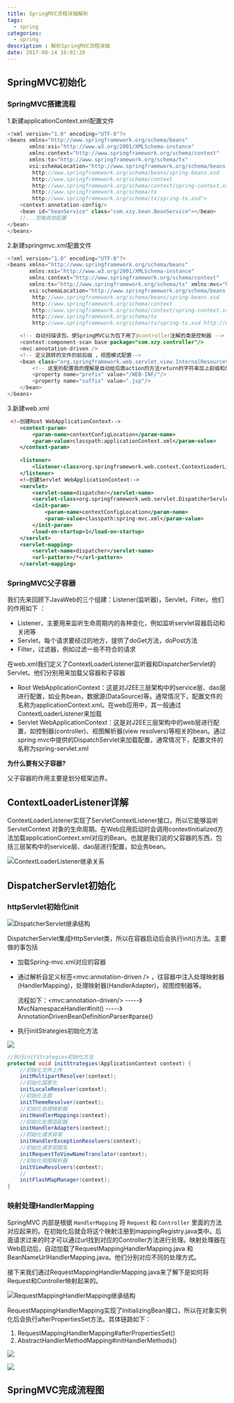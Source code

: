 ```yaml
---
title: SpringMVC流程详细解析
tags:
  - spring
categories: 
  - spring
description : 解析SpringMVC流程详细
date: 2017-08-14 16:02:20
---
```

## SpringMVC初始化

### SpringMVC搭建流程

1.新建applicationContext.xml配置文件

```java
<?xml version="1.0" encoding="UTF-8"?>
<beans xmlns="http://www.springframework.org/schema/beans"
       xmlns:xsi="http://www.w3.org/2001/XMLSchema-instance"
       xmlns:context="http://www.springframework.org/schema/context"
       xmlns:tx="http://www.springframework.org/schema/tx"
       xsi:schemaLocation="http://www.springframework.org/schema/beans
        http://www.springframework.org/schema/beans/spring-beans.xsd
        http://www.springframework.org/schema/context
        http://www.springframework.org/schema/context/spring-context.xsd
        http://www.springframework.org/schema/tx
        http://www.springframework.org/schema/tx/spring-tx.xsd">
    <context:annotation-config/>
    <bean id="beanService" class="com.xzy.bean.BeanService"></bean>
    //...忽略其他配置
</bean>
</beans>
```

2.新建springmvc.xml配置文件

```java
<?xml version="1.0" encoding="UTF-8"?>
<beans xmlns="http://www.springframework.org/schema/beans"
       xmlns:xsi="http://www.w3.org/2001/XMLSchema-instance"
       xmlns:context="http://www.springframework.org/schema/context"
       xmlns:tx="http://www.springframework.org/schema/tx" xmlns:mvc="http://www.springframework.org/schema/mvc"
       xsi:schemaLocation="http://www.springframework.org/schema/beans
        http://www.springframework.org/schema/beans/spring-beans.xsd
        http://www.springframework.org/schema/context
        http://www.springframework.org/schema/context/spring-context.xsd
        http://www.springframework.org/schema/tx
        http://www.springframework.org/schema/tx/spring-tx.xsd http://www.springframework.org/schema/mvc https://www.springframework.org/schema/mvc/spring-mvc.xsd">

    <!-- 自动扫描该包，使SpringMVC认为包下用了@controller注解的类是控制器 -->
    <context:component-scan base-package="com.xzy.controller"/>
    <mvc:annotation-driven />
    <!-- 定义跳转的文件的前后缀 ，视图模式配置-->
    <bean class="org.springframework.web.servlet.view.InternalResourceViewResolver">
        <!-- 这里的配置我的理解是自动给后面action的方法return的字符串加上前缀和后缀，变成一个 可用的url地址 -->
        <property name="prefix" value="/WEB-INF/"/>
        <property name="suffix" value=".jsp"/>
    </bean>
</beans>
```

3.新建web.xml

```xml
 <!—创建Root WebApplicationContext-->
    <context-param>  
        <param-name>contextConfigLocation</param-name>  
        <param-value>classpath:applicationContext.xml</param-value>  
    </context-param>  
  
    <listener>  
        <listener-class>org.springframework.web.context.ContextLoaderListener</listener-class>  
    </listener>
    <!—创建Servlet WebApplicationContext-->
    <servlet>  
        <servlet-name>dispatcher</servlet-name>  
        <servlet-class>org.springframework.web.servlet.DispatcherServlet</servlet-class>  
        <init-param>  
            <param-name>contextConfigLocation</param-name>  
            <param-value>classpath:spring-mvc.xml</param-value>  
        </init-param>  
        <load-on-startup>1</load-on-startup>  
    </servlet>  
    <servlet-mapping>  
        <servlet-name>dispatcher</servlet-name>  
        <url-pattern>/*</url-pattern>  
    </servlet-mapping>
```

### SpringMVC父子容器

我们先来回顾下JavaWeb的三个组建：Listener(监听器)，Servlet，Filter。他们的作用如下 ：

- Listener，主要用来监听生命周期内的各种变化，例如监听servlet容器启动和关闭等
- Servlet，每个请求要经过的地方，提供了doGet方法，doPost方法
- Filter，过滤器，例如过滤一些不符合的请求

在web.xml我们定义了ContextLoaderListener监听器和DispatcherServlet的Servlet。他们分别用来加载父容器和子容器

- Root WebApplicationContext：这是对J2EE三层架构中的service层、dao层进行配置，如业务bean，数据源(DataSource)等。通常情况下，配置文件的名称为applicationContext.xml。在web应用中，其一般通过ContextLoaderListener来加载
- Servlet WebApplicationContext：这是对J2EE三层架构中的web层进行配置，如控制器(controller)、视图解析器(view resolvers)等相关的bean。通过spring mvc中提供的DispatchServlet来加载配置，通常情况下，配置文件的名称为spring-servlet.xml

**为什么要有父子容器?**

父子容器的作用主要是划分框架边界。

## ContextLoaderListener详解

ContextLoaderListener实现了ServletContextListener接口，所以它能够监听 ServletContext 对象的生命周期。在Web应用启动时会调用contextInitialized方法加载applicationContext.xml对应的Bean。也就是我们说的父容器的东西，包括三层架构中的service层、dao层进行配置，如业务bean。

![ContextLoaderListener继承关系](springmvc/4.png)

## DispatcherServlet初始化

### httpServlet初始化init

![DispatcherServlet继承结构](springmvc/5.png)

DispatcherServlet集成HttpServlet类，所以在容器启动后会执行init()方法。主要做的事包括

- 加载Spring-mvc.xml对应的容器

- 通过解析自定义标签<mvc:annotation-driven /> ，往容器中注入处理映射器(HandlerMapping)，处理映射器(HandlerAdapter)，视图控制器等。

  流程如下：\<mvc:annotation-driven\/> -----》 MvcNamespaceHandler#init() -----》 AnnotationDrivenBeanDefinitionParser#parse()

- 执行initStrategies初始化方法

![](springmvc/6.png)

```java
//执行initStrategies初始化方法
protected void initStrategies(ApplicationContext context) {
	//初始化文件上传
	initMultipartResolver(context);
	//初始化国家化
	initLocaleResolver(context);
	//初始化主题
	initThemeResolver(context);
	//初始化处理映射器
	initHandlerMappings(context);
	//初始化处理适配器
	initHandlerAdapters(context);
	//初始化请求异常
	initHandlerExceptionResolvers(context);
	//初始化请求视图名
	initRequestToViewNameTranslator(context);
	//初始化视图解析器
	initViewResolvers(context);
	//
	initFlashMapManager(context);
}
```



### 映射处理HandlerMapping

SpringMVC 内部是根据 `HandlerMapping` 将 `Request` 和 `Controller` 里面的方法对应起来的。在初始化后就会将这个映射注册到mappingRegistry.java类中。后面请求过来的时才可以通过url找到对应的Controller方法进行处理。映射处理器在Web启动后，自动加载了RequestMappingHandlerMapping.java 和 BeanNameUrlHandlerMapping.java。他们分别对应不同的处理方式。

接下来我们通过RequestMappingHandlerMapping.java来了解下是如何将Request和Controller映射起来的。

![RequestMappingHandlerMapping继承结构](springmvc/7.png)

RequestMappingHandlerMapping实现了InitializingBean接口，所以在对象实例化后会执行afterPropertiesSet方法。具体链路如下：

1. RequestMappingHandlerMapping#afterPropertiesSet()
2. AbstractHandlerMethodMapping#initHandlerMethods() 

![](springmvc/8.png)

![](springmvc/9.png)

## SpringMVC完成流程图

